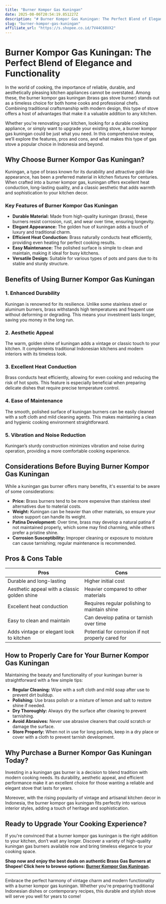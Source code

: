 ```yaml
---
title: "Burner Kompor Gas Kuningan"
date: 2025-08-06T20:54:19.851227Z
description: "# Burner Kompor Gas Kuningan: The Perfect Blend of Elegance and Functionality..."
slug: "burner-kompor-gas-kuningan"
affiliate_url: "https://s.shopee.co.id/7V44C68VX2"
---
```

# Burner Kompor Gas Kuningan: The Perfect Blend of Elegance and Functionality

In the world of cooking, the importance of reliable, durable, and aesthetically pleasing kitchen appliances cannot be overstated. Among these, the burner kompor gas kuningan (brass gas stove burner) stands out as a timeless choice for both home cooks and professional chefs. Combining traditional craftsmanship with modern design, this type of stove offers a host of advantages that make it a valuable addition to any kitchen.

Whether you're renovating your kitchen, looking for a durable cooking appliance, or simply want to upgrade your existing stove, a burner kompor gas kuningan could be just what you need. In this comprehensive review, we’ll explore the features, pros and cons, and what makes this type of gas stove a popular choice in Indonesia and beyond.

## Why Choose Burner Kompor Gas Kuningan?

Kuningan, a type of brass known for its durability and attractive gold-like appearance, has been a preferred material in kitchen fixtures for centuries. When crafted into a burner kompor gas, kuningan offers excellent heat conduction, long-lasting quality, and a classic aesthetic that adds warmth and sophistication to your kitchen decor.

### Key Features of Burner Kompor Gas Kuningan

- **Durable Material:** Made from high-quality kuningan (brass), these burners resist corrosion, rust, and wear over time, ensuring longevity.
- **Elegant Appearance:** The golden hue of kuningan adds a touch of luxury and traditional charm.
- **Efficient Heat Conduction:** Brass naturally conducts heat efficiently, providing even heating for perfect cooking results.
- **Easy Maintenance:** The polished surface is simple to clean and maintain, making it ideal for busy kitchens.
- **Versatile Design:** Suitable for various types of pots and pans due to its stable and sturdy structure.

## Benefits of Using Burner Kompor Gas Kuningan

### 1. **Enhanced Durability**

Kuningan is renowned for its resilience. Unlike some stainless steel or aluminum burners, brass withstands high temperatures and frequent use without deforming or degrading. This means your investment lasts longer, saving you money in the long run.

### 2. **Aesthetic Appeal**

The warm, golden shine of kuningan adds a vintage or classic touch to your kitchen. It complements traditional Indonesian kitchens and modern interiors with its timeless look.

### 3. **Excellent Heat Conduction**

Brass conducts heat efficiently, allowing for even cooking and reducing the risk of hot spots. This feature is especially beneficial when preparing delicate dishes that require precise temperature control.

### 4. **Ease of Maintenance**

The smooth, polished surface of kuningan burners can be easily cleaned with a soft cloth and mild cleaning agents. This makes maintaining a clean and hygienic cooking environment straightforward.

### 5. **Vibration and Noise Reduction**

Kuningan’s sturdy construction minimizes vibration and noise during operation, providing a more comfortable cooking experience.

## Considerations Before Buying Burner Kompor Gas Kuningan

While a kuningan gas burner offers many benefits, it's essential to be aware of some considerations:

- **Price:** Brass burners tend to be more expensive than stainless steel alternatives due to material costs.
- **Weight:** Kuningan can be heavier than other materials, so ensure your stove support can handle its weight.
- **Patina Development:** Over time, brass may develop a natural patina if not maintained properly, which some may find charming, while others prefer a pristine shine.
- **Corrosion Susceptibility:** Improper cleaning or exposure to moisture can cause tarnishing; regular maintenance is recommended.

## Pros & Cons Table

| Pros                                              | Cons                                              |
|---------------------------------------------------|---------------------------------------------------|
| Durable and long-lasting                         | Higher initial cost                              |
| Aesthetic appeal with a classic golden shine     | Heavier compared to other materials             |
| Excellent heat conduction                        | Requires regular polishing to maintain shine   |
| Easy to clean and maintain                       | Can develop patina or tarnish over time        |
| Adds vintage or elegant look to kitchen         | Potential for corrosion if not properly cared for |

## How to Properly Care for Your Burner Kompor Gas Kuningan

Maintaining the beauty and functionality of your kuningan burner is straightforward with a few simple tips:

- **Regular Cleaning:** Wipe with a soft cloth and mild soap after use to prevent dirt buildup.
- **Polishing:** Use brass polish or a mixture of lemon and salt to restore shine if needed.
- **Dry Thoroughly:** Always dry the surface after cleaning to prevent tarnishing.
- **Avoid Abrasives:** Never use abrasive cleaners that could scratch or damage the surface.
- **Store Properly:** When not in use for long periods, keep in a dry place or cover with a cloth to prevent tarnish development.

## Why Purchase a Burner Kompor Gas Kuningan Today?

Investing in a kuningan gas burner is a decision to blend tradition with modern cooking needs. Its durability, aesthetic appeal, and efficient performance make it an excellent choice for those wanting a reliable and elegant stove that lasts for years.

Moreover, with the rising popularity of vintage and artisanal kitchen decor in Indonesia, the burner kompor gas kuningan fits perfectly into various interior styles, adding a touch of heritage and sophistication.

## Ready to Upgrade Your Cooking Experience?

If you're convinced that a burner kompor gas kuningan is the right addition to your kitchen, don’t wait any longer. Discover a variety of high-quality kuningan gas burners available now and bring timeless elegance to your cooking space.

**Shop now and enjoy the best deals on authentic Brass Gas Burners at Shopee! Click here to browse options: [Burner Kompor Gas Kuningan](https://s.shopee.co.id/7V44C68VX2).**

---

Embrace the perfect harmony of vintage charm and modern functionality with a burner kompor gas kuningan. Whether you're preparing traditional Indonesian dishes or contemporary recipes, this durable and stylish stove will serve you well for years to come!
